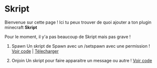 # Skript

Bienvenue sur cette page !
Ici tu peux trouver de quoi ajouter a ton plugin minecraft **Skript**

Pour le moment, il y'a pas beaucoup de Skript mais pas grave !


1. Spawn
    Un skript de Spawn avec un /setspawn avec une permission !
[Voir code](https://github.com/Nat0uille/Skript/blob/main/Skript/spawn.sk) | 
[Télecharger](https://github.com/Nat0uille/Skript/releases/download/spawn/spawn.sk)

2. Onjoin
    Un skript pour faire apparaitre un message ou autre !
[Voir code](https://github.com/Nat0uille/Skript/blob/main/Skript/onjoin.sk)
